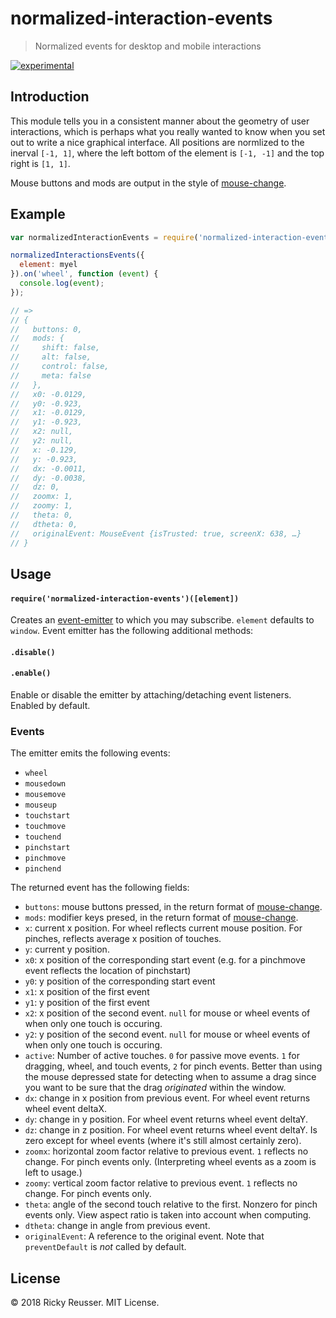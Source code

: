 # normalized-interaction-events

> Normalized events for desktop and mobile interactions

[![experimental][stability-experimental]][stability-url]
<!--[![Build Status][travis-image]][travis-url]-->
<!--[![npm version][npm-image]][npm-url]-->
<!--[![Dependency Status][david-dm-image]][david-dm-url]-->
<!--[![Semistandard Style][semistandard-image]][semistandard-url]-->


## Introduction

This module tells you in a consistent manner about the geometry of user interactions, which is perhaps what you really wanted to know when you set out to write a nice graphical interface. All positions are normlized to the inerval `[-1, 1]`, where the left bottom of the element is `[-1, -1]` and the top right is `[1, 1]`.

Mouse buttons and mods are output in the style of [mouse-change](https://github.com/mikolalysenko/mouse-change).

## Example

```javascript
var normalizedInteractionEvents = require('normalized-interaction-events');

normalizedInteractionsEvents({
  element: myel
}).on('wheel', function (event) {
  console.log(event);
});

// => 
// {
//   buttons: 0,
//   mods: {
//     shift: false,
//     alt: false,
//     control: false,
//     meta: false
//   },
//   x0: -0.0129,
//   y0: -0.923,
//   x1: -0.0129,
//   y1: -0.923,
//   x2: null,
//   y2: null,
//   x: -0.129,
//   y: -0.923,
//   dx: -0.0011,
//   dy: -0.0038,
//   dz: 0,
//   zoomx: 1,
//   zoomy: 1,
//   theta: 0,
//   dtheta: 0,
//   originalEvent: MouseEvent {isTrusted: true, screenX: 638, …}
// }
```

## Usage

#### `require('normalized-interaction-events')([element])`

Creates an [event-emitter](https://www.npmjs.com/package/event-emitter) to which you may subscribe. `element` defaults to `window`. Event emitter has the following additional methods:

#### `.disable()`
#### `.enable()`

Enable or disable the emitter by attaching/detaching event listeners. Enabled by default.

### Events

The emitter emits the following events:

- `wheel`
- `mousedown`
- `mousemove`
- `mouseup`
- `touchstart`
- `touchmove`
- `touchend`
- `pinchstart`
- `pinchmove`
- `pinchend`

The returned event has the following fields:

- `buttons`: mouse buttons pressed, in the return format of [mouse-change](https://github.com/mikolalysenko/mouse-change).
- `mods`: modifier keys presed, in the return format of [mouse-change](https://github.com/mikolalysenko/mouse-change).
- `x`: current x position. For wheel reflects current mouse position. For pinches, reflects average x position of touches.
- `y`: current y position.
- `x0`: x position of the corresponding start event (e.g. for a pinchmove event reflects the location of pinchstart)
- `y0`: y position of the corresponding start event
- `x1`: x position of the first event
- `y1`: y position of the first event
- `x2`: x position of the second event. `null` for mouse or wheel events of when only one touch is occuring.
- `y2`: y position of the second event. `null` for mouse or wheel events of when only one touch is occuring.
- `active`: Number of active touches. `0` for passive move events. `1` for dragging, wheel, and touch events, `2` for pinch events. Better than using the mouse depressed state for detecting when to assume a drag since you want to be sure that the drag *originated* within the window.
- `dx`: change in x position from previous event. For wheel event returns wheel event deltaX.
- `dy`: change in y position. For wheel event returns wheel event deltaY.
- `dz`: change in z position. For wheel event returns wheel event deltaY. Is zero except for wheel events (where it's still almost certainly zero).
- `zoomx`: horizontal zoom factor relative to previous event. `1` reflects no change. For pinch events only. (Interpreting wheel events as a zoom is left to usage.)
- `zoomy`: vertical zoom factor relative to previous event. `1` reflects no change. For pinch events only.
- `theta`: angle of the second touch relative to the first. Nonzero for pinch events only. View aspect ratio is taken into account when computing.
- `dtheta`: change in angle from previous event.
- `originalEvent`: A reference to the original event. Note that `preventDefault` is *not* called by default.

## License

&copy; 2018 Ricky Reusser. MIT License.


<!-- BADGES -->

[travis-image]: https://travis-ci.org/rreusser/interaction-events.svg?branch=master
[travis-url]: https://travis-ci.org//interaction-events

[npm-image]: https://badge.fury.io/js/interaction-events.svg
[npm-url]: https://npmjs.org/package/interaction-events

[david-dm-image]: https://david-dm.org/rreusser/interaction-events.svg?theme=shields.io
[david-dm-url]: https://david-dm.org/rreusser/interaction-events

[semistandard-image]: https://img.shields.io/badge/code%20style-semistandard-brightgreen.svg?style=flat-square
[semistandard-url]: https://github.com/Flet/semistandard

<!-- see stability badges at: https://github.com/badges/stability-badges -->
[stability-url]: https://github.com/badges/stability-badges
[stability-deprecated]: http://badges.github.io/stability-badges/dist/deprecated.svg
[stability-experimental]: http://badges.github.io/stability-badges/dist/experimental.svg
[stability-unstable]: http://badges.github.io/stability-badges/dist/unstable.svg
[stability-stable]: http://badges.github.io/stability-badges/dist/stable.svg
[stability-frozen]: http://badges.github.io/stability-badges/dist/frozen.svg
[stability-locked]: http://badges.github.io/stability-badges/dist/locked.svg

